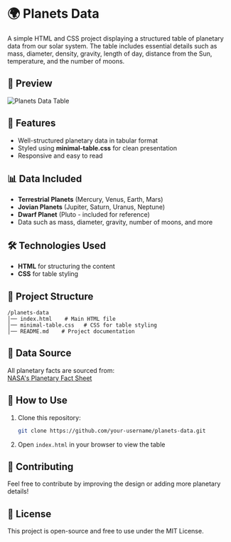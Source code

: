 # 🌍 Planets Data  

A simple HTML and CSS project displaying a structured table of planetary data from our solar system. The table includes essential details such as mass, diameter, density, gravity, length of day, distance from the Sun, temperature, and the number of moons.  

## 📜 Preview  
![Planets Data Table](https://via.placeholder.com/800x400?text=Planets+Data+Preview)  

## 🚀 Features  
- Well-structured planetary data in tabular format  
- Styled using **minimal-table.css** for clean presentation  
- Responsive and easy to read  

## 📊 Data Included  
- **Terrestrial Planets** (Mercury, Venus, Earth, Mars)  
- **Jovian Planets** (Jupiter, Saturn, Uranus, Neptune)  
- **Dwarf Planet** (Pluto - included for reference)  
- Data such as mass, diameter, gravity, number of moons, and more  

## 🛠 Technologies Used  
- **HTML** for structuring the content  
- **CSS** for table styling  

## 📂 Project Structure  
```
/planets-data
│── index.html    # Main HTML file  
│── minimal-table.css   # CSS for table styling  
│── README.md    # Project documentation  
```

## 🔗 Data Source  
All planetary facts are sourced from:  
[NASA's Planetary Fact Sheet](http://nssdc.gsfc.nasa.gov/planetary/factsheet/)  

## 📌 How to Use  
1. Clone this repository:  
   ```sh
   git clone https://github.com/your-username/planets-data.git
   ```  
2. Open `index.html` in your browser to view the table  

## 📢 Contributing  
Feel free to contribute by improving the design or adding more planetary details!  

## 📜 License  
This project is open-source and free to use under the MIT License.  

